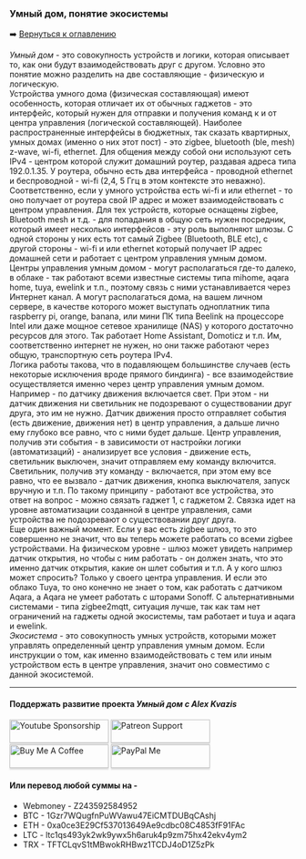 ### Умный дом, понятие экосистемы    

:arrow_right: [Вернуться к оглавлению](https://github.com/kvazis/training/tree/master/lessons/articles/articles)    

*Умный дом* - это совокупность устройств и логики, которая описывает то, как они будут взаимодействовать друг с другом. Условно это понятие можно разделить на две составляющие - физическую и логическую.     
Устройства умного дома (физическая составляющая) имеют особенность, которая отличает их от обычных гаджетов - это интерфейс, который нужен для отправки и получения команд к и от центра управления (логической составляющей). Наиболее распространенные интерфейсы в бюджетных, так сказать квартирных, умных домах (именно о них этот пост) - это zigbee, bluetooth (ble, mesh) z-wave, wi-fi, ethernet. Для общения между собой они используют сеть IPv4 - центром которой служит домашний роутер, раздавая адреса типа 192.0.1.35. У роутера, обычно есть два интерфейса - проводной ethernet и беспроводной - wi-fi (2,4, 5 Ггц в этом контексте это неважно). Соответственно, если у умного устройства есть wi-fi и или ethernet - то оно получает от роутера свой IP адрес и может взаимодействовать с центром управления. Для тех устройств, которые оснащены zigbee, Bluetooth mesh и т.д. - для попадания в общую сеть нужен посредник, который имеет несколько интерфейсов - эту роль выполняют шлюзы. С одной стороны у них есть тот самый Zigbee (Bluetooth, BLE etc), с другой стороны - wi-fi и или ethernet который получает IP адрес домашней сети и работает с центром управления умным домом.    
Центры управления умным домом - могут располагаться где-то далеко, в облаке - так работают всеми известные системы типа mihome, aqara home, tuya, ewelink и т.п., поэтому связь с ними устанавливается через Интернет канал. А могут располагаться дома, на вашем личном сервере, в качестве которого может выступать одноплатник типа raspberry pi, orange, banana, или мини ПК типа Beelink на процессоре Intel или даже мощное сетевое хранилище (NAS) у которого достаточно ресурсов для этого. Так работает Home Assistant, Domoticz и т.п. Им, соответственно интернет не нужен, но они также работают через общую, транспортную сеть роутера IPv4.    
Логика работы такова, что в подавляющем большинстве случаев (есть некоторые исключения вроде прямого биндинга) - все взаимодействие осуществляется именно через центр управления умным домом. Например - по датчику движения включается свет. При этом - ни датчик движения ни светильник не подозревают о существовании друг друга, это им не нужно. Датчик движения просто отправляет события (есть движение, движения нет) в центр управления, а дальше лично ему глубоко все равно, что с ними будет дальше. Центр управления, получив эти события - в зависимости от настройки логики (автоматизаций) - анализирует все условия - движение есть, светильник выключен, значит отправляем ему команду включится. Светильник, получив эту команду - включается, при этом ему все равно, что ее вызвало - датчик движения, кнопка выключателя, запуск вручную и т.п. По такому принципу - работают все устройства, это ответ на вопрос - можно связать гаджет 1, с гаджетом 2. Связка идет на уровне автоматизации созданной в центре управления, сами устройства не подозревают о существовании друг друга.    
Еще один важный момент. Если у вас есть zigbee шлюз, то это совершенно не значит, что вы теперь можете работать со всеми zigbee устройствами. На физическом уровне - шлюз может увидеть например датчик открытия, но чтобы с ним работать - он должен знать, что это именно датчик открытия, какие он шлет события и т.п. А у кого шлюз может спросить? Только у своего центра управления. И если это облако Tuya, то оно конечно не знает о том, как работать с датчиком Aqara, а Aqara не умеет работать с шторами Sonoff. С альтернативными системами - типа zigbee2mqtt, ситуация лучше, так как там нет ограничений на гаджеты одной экосистемы, там работает и tuya и aqara и ewelink.    
*Экосистема* - это совокупность умных устройств, которыми может управлять определенный центр управления умным домом. Если инструкции о том, как именно взаимодействовать с тем или иным устройством есть в центре управления, значит оно совместимо с данной экосистемой.    

____
#### Поддержать развитие проекта *Умный дом с Alex Kvazis*    
<a href="https://www.youtube.com/channel/UCcq9onYHbs6go3kDpfBoqhg/join" target="_blank"><img src="https://raw.githubusercontent.com/kvazis/training/master/lessons/img/youtube.png" alt="Youtube Sponsorship" style="height: 41px !important;width: 174px !important;box-shadow: 0px 3px 2px 0px rgba(190, 190, 190, 0.5) !important;-webkit-box-shadow: 0px 3px 2px 0px rgba(190, 190, 190, 0.5) !important;" ></a>
<a href="https://www.patreon.com/alex_kvazis" target="_blank"><img src="https://raw.githubusercontent.com/kvazis/training/master/lessons/img/patreon-button.png" alt="Patreon Support" style="height: 41px !important;width: 174px !important;box-shadow: 0px 3px 2px 0px rgba(190, 190, 190, 0.5) !important;-webkit-box-shadow: 0px 3px 2px 0px rgba(190, 190, 190, 0.5) !important;" ></a>
<a href="https://www.buymeacoffee.com/greatkvazis" target="_blank"><img src="https://raw.githubusercontent.com/kvazis/training/master/lessons/img/buymeacoffee.png" alt="Buy Me A Coffee" style="height: 41px !important;width: 174px !important;box-shadow: 0px 3px 2px 0px rgba(190, 190, 190, 0.5) !important;-webkit-box-shadow: 0px 3px 2px 0px rgba(190, 190, 190, 0.5) !important;" ></a>
<a href="https://www.paypal.com/paypalme/greatkvazis" target="_blank"><img src="https://raw.githubusercontent.com/kvazis/training/master/lessons/img/paypal.png" alt="PayPal Me" style="height: 41px !important;width: 174px !important;box-shadow: 0px 3px 2px 0px rgba(190, 190, 190, 0.5) !important;-webkit-box-shadow: 0px 3px 2px 0px rgba(190, 190, 190, 0.5) !important;" ></a>

#### Или перевод любой суммы на -     
* Webmoney - Z243592584952
* BTC - 1Gzr7WQugfnPuWVawu47EiCMTDUBqCAshj
* ETH - 0xa0ce3E29Cf537013649Ae9cdbc08C4853fF91FAc
* LTC - ltc1qs493yk2wk9ywx5h6aruk4p9zm75hx42ekv4ym2
* TRX - TFTCLqvS1tMBwokRHBwz1TCDJ4oD1Z5zPk